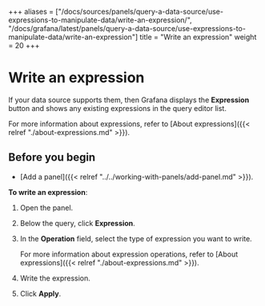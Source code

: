 +++
aliases = ["/docs/sources/panels/query-a-data-source/use-expressions-to-manipulate-data/write-an-expression/", "/docs/grafana/latest/panels/query-a-data-source/use-expressions-to-manipulate-data/write-an-expression"]
title = "Write an expression"
weight = 20
+++

# Write an expression

If your data source supports them, then Grafana displays the **Expression** button and shows any existing expressions in the query editor list.

For more information about expressions, refer to [About expressions]({{< relref "./about-expressions.md" >}}).

## Before you begin

- [Add a panel]({{< relref "../../working-with-panels/add-panel.md" >}}).

**To write an expression**:

1. Open the panel.
1. Below the query, click **Expression**.
1. In the **Operation** field, select the type of expression you want to write.

   For more information about expression operations, refer to [About expressions]({{< relref "./about-expressions.md" >}}).

1. Write the expression.
1. Click **Apply**.
